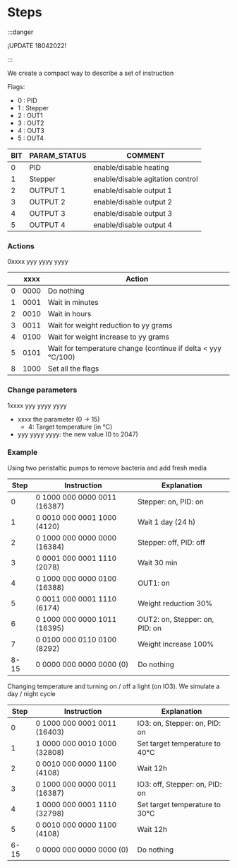 # Steps

:::danger

¡UPDATE 18042022!

:::

We create a compact way to describe a set of instruction

Flags:

- 0 : PID
- 1 : Stepper
- 2 : OUT1
- 3 : OUT2
- 4 : OUT3
- 5 : OUT4

| BIT | PARAM_STATUS | COMMENT                          |
| --- | ------------ | -------------------------------- |
| 0   | PID          | enable/disable heating           |
| 1   | Stepper      | enable/disable agitation control |
| 2   | OUTPUT 1     | enable/disable output 1          |
| 3   | OUTPUT 2     | enable/disable output 2          |
| 4   | OUTPUT 3     | enable/disable output 3          |
| 5   | OUTPUT 4     | enable/disable output 4          |

### Actions

0xxxx yyy yyyy yyyy

|     | xxxx | Action                                                       |
| --- | ---- | ------------------------------------------------------------ |
| 0   | 0000 | Do nothing                                                   |
| 1   | 0001 | Wait in minutes                                              |
| 2   | 0010 | Wait in hours                                                |
| 3   | 0011 | Wait for weight reduction to yy grams                        |
| 4   | 0100 | Wait for weight increase to yy grams                         |
| 5   | 0101 | Wait for temperature change (continue if delta < yyy °C/100) |
| 8   | 1000 | Set all the flags                                            |

### Change parameters

1xxxx yyy yyyy yyyy

- xxxx the parameter (0 -> 15)
  - 4: Target temperature (in °C)
- yyy yyyy yyyy: the new value (0 to 2047)

### Example

Using two peristaltic pumps to remove bacteria and add fresh media

| Step | Instruction                  | Explanation                    |
| ---- | ---------------------------- | ------------------------------ |
| 0    | 0 1000 000 0000 0011 (16387) | Stepper: on, PID: on           |
| 1    | 0 0010 000 0001 1000 (4120)  | Wait 1 day (24 h)              |
| 2    | 0 1000 000 0000 0000 (16384) | Stepper: off, PID: off         |
| 3    | 0 0001 000 0001 1110 (2078)  | Wait 30 min                    |
| 4    | 0 1000 000 0000 0100 (16388) | OUT1: on                       |
| 5    | 0 0011 000 0001 1110 (6174)  | Weight reduction 30%           |
| 6    | 0 1000 000 0000 1011 (16395) | OUT2: on, Stepper: on, PID: on |
| 7    | 0 0100 000 0110 0100 (8292)  | Weight increase 100%           |
| 8-15 | 0 0000 000 0000 0000 (0)     | Do nothing                     |

Changing temperature and turning on / off a light (on IO3).
We simulate a day / night cycle

| Step | Instruction                  | Explanation                    |
| ---- | ---------------------------- | ------------------------------ |
| 0    | 0 1000 000 0001 0011 (16403) | IO3: on, Stepper: on, PID: on  |
| 1    | 1 0000 000 0010 1000 (32808) | Set target temperature to 40°C |
| 2    | 0 0010 000 0000 1100 (4108)  | Wait 12h                       |
| 3    | 0 1000 000 0000 0011 (16387) | IO3: off, Stepper: on, PID: on |
| 4    | 1 0000 000 0001 1110 (32798) | Set target temperature to 30°C |
| 5    | 0 0010 000 0000 1100 (4108)  | Wait 12h                       |
| 6-15 | 0 0000 000 0000 0000 (0)     | Do nothing                     |
